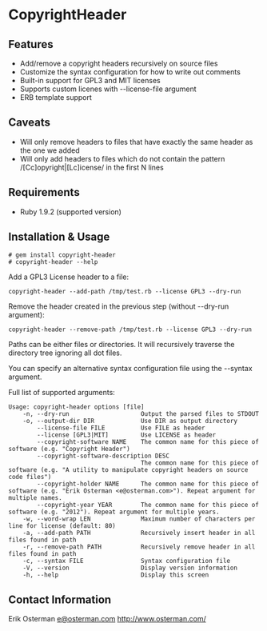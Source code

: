 CopyrightHeader
===============


Features
------------

* Add/remove a copyright headers recursively on source files
* Customize the syntax configuration for how to write out comments
* Built-in support for GPL3 and MIT licenses
* Supports custom licenes with --license-file argument
* ERB template support

Caveats
-------
* Will only remove headers to files that have exactly the same header as the one we added
* Will only add headers to files which do not contain the pattern /[Cc]opyright|[Lc]icense/ in the first N lines


Requirements
------------

* Ruby 1.9.2 (supported version)

Installation & Usage
--------------------

    # gem install copyright-header
    # copyright-header --help

Add a GPL3 License header to a file:

    copyright-header --add-path /tmp/test.rb --license GPL3 --dry-run

Remove the header created in the previous step (without --dry-run argument):

    copyright-header --remove-path /tmp/test.rb --license GPL3 --dry-run

Paths can be either files or directories. It will recursively traverse the directory tree ignoring all dot files.

You can specify an alternative syntax configuration file using the --syntax argument.


Full list of supported arguments:

    Usage: copyright-header options [file]
        -n, --dry-run                    Output the parsed files to STDOUT
        -o, --output-dir DIR             Use DIR as output directory
            --license-file FILE          Use FILE as header
            --license [GPL3|MIT]         Use LICENSE as header
            --copyright-software NAME    The common name for this piece of software (e.g. "Copyright Header")
            --copyright-software-description DESC
                                         The common name for this piece of software (e.g. "A utility to manipulate copyright headers on source code files")
            --copyright-holder NAME      The common name for this piece of software (e.g. "Erik Osterman <e@osterman.com>"). Repeat argument for multiple names.
            --copyright-year YEAR        The common name for this piece of software (e.g. "2012"). Repeat argument for multiple years.
        -w, --word-wrap LEN              Maximum number of characters per line for license (default: 80)
        -a, --add-path PATH              Recursively insert header in all files found in path
        -r, --remove-path PATH           Recursively remove header in all files found in path
        -c, --syntax FILE                Syntax configuration file
        -V, --version                    Display version information
        -h, --help                       Display this screen


Contact Information
-------------------

Erik Osterman <e@osterman.com>
http://www.osterman.com/

